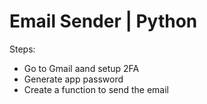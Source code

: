 # Email Sender | Python

Steps:

- Go to Gmail aand setup 2FA
- Generate app password
- Create a function to send the email
